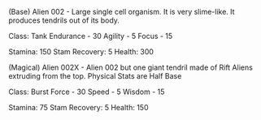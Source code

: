 (Base) Alien 002 - Large single cell organism. It is very slime-like. It produces tendrils out of its body.

Class: Tank
Endurance - 30
Agility - 5
Focus - 15

Stamina: 150
Stam Recovery: 5
Health: 300

(Magical) Alien 002X - Alien 002 but one giant tendril made of Rift Aliens extruding from the top.
Physical Stats are Half Base

Class: Burst
Force - 30
Speed - 5
Wisdom - 15

Stamina: 75
Stam Recovery: 5
Health: 150